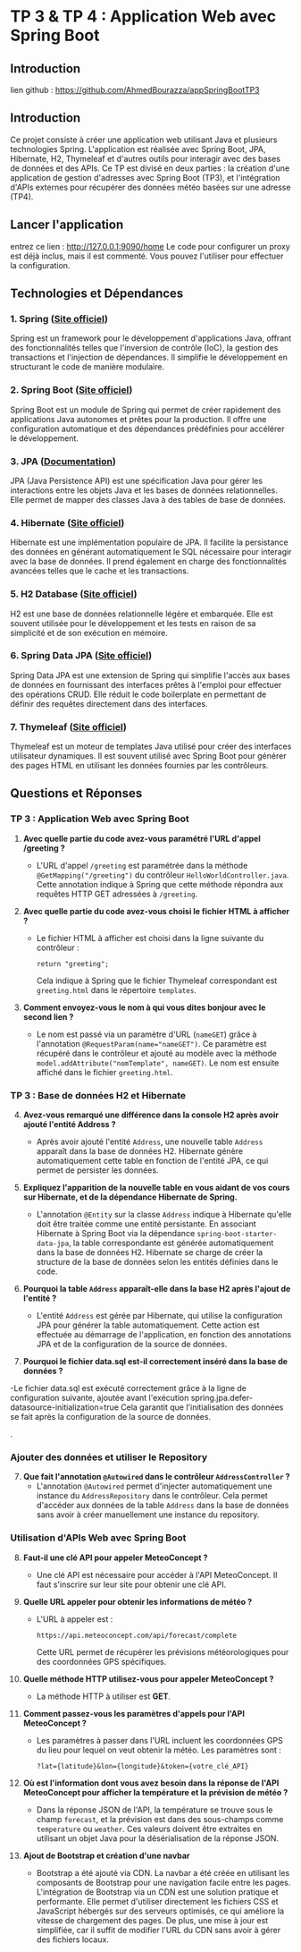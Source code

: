# TP 3 & TP 4 : Application Web avec Spring Boot
## Introduction
lien github : https://github.com/AhmedBourazza/appSpringBootTP3

## Introduction

Ce projet consiste à créer une application web utilisant Java et plusieurs technologies Spring. L'application est réalisée avec Spring Boot, JPA, Hibernate, H2, Thymeleaf et d'autres outils pour interagir avec des bases de données et des APIs. Ce TP est divisé en deux parties : la création d'une application de gestion d'adresses avec Spring Boot (TP3), et l'intégration d'APIs externes pour récupérer des données météo basées sur une adresse (TP4).

## Lancer l'application
entrez ce lien : http://127.0.0.1:9090/home
Le code pour configurer un proxy est déjà inclus, mais il est commenté. Vous pouvez l'utiliser pour effectuer la configuration.

## Technologies et Dépendances

### 1. **Spring** ([Site officiel](https://spring.io/))
Spring est un framework pour le développement d'applications Java, offrant des fonctionnalités telles que l'inversion de contrôle (IoC), la gestion des transactions et l'injection de dépendances. Il simplifie le développement en structurant le code de manière modulaire.

### 2. **Spring Boot** ([Site officiel](https://spring.io/projects/spring-boot))
Spring Boot est un module de Spring qui permet de créer rapidement des applications Java autonomes et prêtes pour la production. Il offre une configuration automatique et des dépendances prédéfinies pour accélérer le développement.

### 3. **JPA** ([Documentation](https://www.tutorialspoint.com/jpa/index.htm))
JPA (Java Persistence API) est une spécification Java pour gérer les interactions entre les objets Java et les bases de données relationnelles. Elle permet de mapper des classes Java à des tables de base de données.

### 4. **Hibernate** ([Site officiel](http://hibernate.org/))
Hibernate est une implémentation populaire de JPA. Il facilite la persistance des données en générant automatiquement le SQL nécessaire pour interagir avec la base de données. Il prend également en charge des fonctionnalités avancées telles que le cache et les transactions.

### 5. **H2 Database** ([Site officiel](http://www.h2database.com/html/main.html))
H2 est une base de données relationnelle légère et embarquée. Elle est souvent utilisée pour le développement et les tests en raison de sa simplicité et de son exécution en mémoire.

### 6. **Spring Data JPA** ([Site officiel](https://spring.io/projects/spring-data-jpa))
Spring Data JPA est une extension de Spring qui simplifie l'accès aux bases de données en fournissant des interfaces prêtes à l'emploi pour effectuer des opérations CRUD. Elle réduit le code boilerplate en permettant de définir des requêtes directement dans des interfaces.

### 7. **Thymeleaf** ([Site officiel](https://www.thymeleaf.org/))
Thymeleaf est un moteur de templates Java utilisé pour créer des interfaces utilisateur dynamiques. Il est souvent utilisé avec Spring Boot pour générer des pages HTML en utilisant les données fournies par les contrôleurs.

## Questions et Réponses

### TP 3 : Application Web avec Spring Boot

1. **Avec quelle partie du code avez-vous paramétré l'URL d'appel /greeting ?**
   - L'URL d'appel `/greeting` est paramétrée dans la méthode `@GetMapping("/greeting")` du contrôleur `HelloWorldController.java`. Cette annotation indique à Spring que cette méthode répondra aux requêtes HTTP GET adressées à `/greeting`.

2. **Avec quelle partie du code avez-vous choisi le fichier HTML à afficher ?**
   - Le fichier HTML à afficher est choisi dans la ligne suivante du contrôleur :
     ```
     return "greeting";
     ```
     Cela indique à Spring que le fichier Thymeleaf correspondant est `greeting.html` dans le répertoire `templates`.

3. **Comment envoyez-vous le nom à qui vous dites bonjour avec le second lien ?**
   - Le nom est passé via un paramètre d'URL (`nameGET`) grâce à l'annotation `@RequestParam(name="nameGET")`. Ce paramètre est récupéré dans le contrôleur et ajouté au modèle avec la méthode `model.addAttribute("nomTemplate", nameGET)`. Le nom est ensuite affiché dans le fichier `greeting.html`.

### TP 3 : Base de données H2 et Hibernate

4. **Avez-vous remarqué une différence dans la console H2 après avoir ajouté l'entité Address ?**
   - Après avoir ajouté l'entité `Address`, une nouvelle table `Address` apparaît dans la base de données H2. Hibernate génère automatiquement cette table en fonction de l'entité JPA, ce qui permet de persister les données.

5. **Expliquez l'apparition de la nouvelle table en vous aidant de vos cours sur Hibernate, et de la dépendance Hibernate de Spring.**
   - L'annotation `@Entity` sur la classe `Address` indique à Hibernate qu'elle doit être traitée comme une entité persistante. En associant Hibernate à Spring Boot via la dépendance `spring-boot-starter-data-jpa`, la table correspondante est générée automatiquement dans la base de données H2. Hibernate se charge de créer la structure de la base de données selon les entités définies dans le code.

6. **Pourquoi la table `Address` apparaît-elle dans la base H2 après l'ajout de l'entité ?**
   - L'entité `Address` est gérée par Hibernate, qui utilise la configuration JPA pour générer la table automatiquement. Cette action est effectuée au démarrage de l'application, en fonction des annotations JPA et de la configuration de la source de données.

7. **Pourquoi le fichier data.sql est-il correctement inséré dans la base de données ?**

  -Le fichier data.sql est exécuté correctement grâce à la ligne de configuration suivante, ajoutée avant l'exécution 
    spring.jpa.defer-datasource-initialization=true
    Cela garantit que l'initialisation des données se fait après la configuration de la source de données.


.
### Ajouter des données et utiliser le Repository

7. **Que fait l'annotation `@Autowired` dans le contrôleur `AddressController` ?**
   - L'annotation `@Autowired` permet d'injecter automatiquement une instance du `AddressRepository` dans le contrôleur. Cela permet d'accéder aux données de la table `Address` dans la base de données sans avoir à créer manuellement une instance du repository.

###  Utilisation d'APIs Web avec Spring Boot

8. **Faut-il une clé API pour appeler MeteoConcept ?**
   - Une clé API est nécessaire pour accéder à l'API MeteoConcept. Il faut s'inscrire sur leur site pour obtenir une clé API.

9. **Quelle URL appeler pour obtenir les informations de météo ?**
   - L'URL à appeler est :
     ```
     https://api.meteoconcept.com/api/forecast/complete
     ```
     Cette URL permet de récupérer les prévisions météorologiques pour des coordonnées GPS spécifiques.

10. **Quelle méthode HTTP utilisez-vous pour appeler MeteoConcept ?**
    - La méthode HTTP à utiliser est **GET**.

11. **Comment passez-vous les paramètres d'appels pour l'API MeteoConcept ?**
    - Les paramètres à passer dans l'URL incluent les coordonnées GPS du lieu pour lequel on veut obtenir la météo. Les paramètres sont :
      ```
      ?lat={latitude}&lon={longitude}&token={votre_clé_API}
      ```

12. **Où est l'information dont vous avez besoin dans la réponse de l'API MeteoConcept pour afficher la température et la prévision de météo ?**
    - Dans la réponse JSON de l'API, la température se trouve sous le champ `forecast`, et la prévision est dans des sous-champs comme `temperature` ou `weather`. Ces valeurs doivent être extraites en utilisant un objet Java pour la désérialisation de la réponse JSON.

14. **Ajout de Bootstrap et création d'une navbar**
    - Bootstrap a été ajouté via CDN. La navbar a été créée en utilisant les composants de Bootstrap pour une navigation facile entre les pages.
     L'intégration de Bootstrap via un CDN est une solution pratique et performante. Elle permet d'utiliser directement les fichiers CSS et JavaScript hébergés sur des serveurs optimisés, ce qui améliore la vitesse de chargement des pages. De plus, une mise à jour est simplifiée, car il suffit de modifier l'URL du CDN sans avoir à gérer des fichiers locaux.



